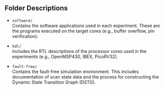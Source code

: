 ## Folder Descriptions

- `software/`  
  Contains the software applications used in each experiment. These are the programs executed on the target cores (e.g., buffer overflow, pin verification).

- `hdl/`  
  Includes the RTL descriptions of the processor cores used in the experiments (e.g., OpenMSP430, IBEX, PicoRV32).

- `fault-free/`  
  Contains the fault-free simulation environment. This includes documentation of scan state data and the process for constructing the Dynamic State Transition Graph (DSTG).

